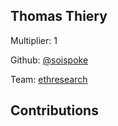 
## Thomas Thiery
Multiplier: 1

Github: [@soispoke](https://github.com/soispoke)

Team: [ethresearch](https://ethresear.ch/u/soispoke/summary/)

## Contributions
